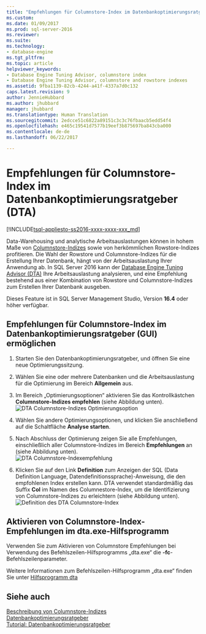 ```yaml
---
title: "Empfehlungen für Columnstore-Index im Datenbankoptimierungsratgeber (DTA) | Microsoft Dokumentation"
ms.custom: 
ms.date: 01/09/2017
ms.prod: sql-server-2016
ms.reviewer: 
ms.suite: 
ms.technology:
- database-engine
ms.tgt_pltfrm: 
ms.topic: article
helpviewer_keywords:
- Database Engine Tuning Advisor, columnstore index
- Database Engine Tuning Advisor, columnstore and rowstore indexes
ms.assetid: 9fba1139-82cb-4244-a41f-4337a7d0c132
caps.latest.revision: 9
author: JennieHubbard
ms.author: jhubbard
manager: jhubbard
ms.translationtype: Human Translation
ms.sourcegitcommit: 2edcce51c6822a89151c3c3c76fbaacb5edd54f4
ms.openlocfilehash: e465c19541d7577b19eef3b875697ba843cba000
ms.contentlocale: de-de
ms.lasthandoff: 06/22/2017

---
```

# <a name="columnstore-index-recommendations-in-database-engine-tuning-advisor-dta"></a>Empfehlungen für Columnstore-Index im Datenbankoptimierungsratgeber (DTA)
[!INCLUDE[tsql-appliesto-ss2016-xxxx-xxxx-xxx_md](../../includes/tsql-appliesto-ss2016-xxxx-xxxx-xxx-md.md)]

 
  Data-Warehousing und analytische Arbeitsauslastungen können in hohem Maße von [Columnstore-Indizes](../../t-sql/statements/create-columnstore-index-transact-sql.md) sowie von herkömmlichen Rowstore-Indizes profitieren. Die Wahl der Rowstore und Columnstore-Indizes für die Erstellung Ihrer Datenbank, hängt von der Arbeitsauslastung Ihrer Anwendung ab. In SQL Server 2016 kann der [Database Engine Tuning Advisor (DTA)](../../relational-databases/performance/database-engine-tuning-advisor.md) Ihre Arbeitsauslastung analysieren, und eine Empfehlung bestehend aus einer Kombination von Rowstore und Columnstore-Indizes zum Erstellen Ihrer Datenbank ausgeben. 
  
 Dieses Feature ist in SQL Server Management Studio, Version **16.4** oder höher verfügbar. 
  
## <a name="how-to-enable-columnstore-index-recommendations-in-database-engine-tuning-advisor-gui"></a>Empfehlungen für Columnstore-Index im Datenbankoptimierungsratgeber (GUI) ermöglichen

  
  1. Starten Sie den Datenbankoptimierungsratgeber, und öffnen Sie eine neue Optimierungssitzung.
  
  2. Wählen Sie eine oder mehrere Datenbanken und die Arbeitsauslastung für die Optimierung im Bereich **Allgemein** aus.
  
  3. Im Bereich „Optimierungsoptionen“ aktivieren Sie das Kontrollkästchen **Columnstore-Indizes empfehlen** (siehe Abbildung unten).
  ![DTA Columnstore-Indizes Optimierungsoption](../../relational-databases/performance/media/dta-columnstore-indexes-tuning-option.gif)
 
  4. Wählen Sie andere Optimierungsoptionen, und klicken Sie anschließend auf die Schaltfläche **Analyse starten**.
  
  5. Nach Abschluss der Optimierung zeigen Sie alle Empfehlungen, einschließlich aller Columnstore-Indizes im Bereich **Empfehlungen** an (siehe Abbildung unten).      
  ![DTA Columnstore-Indexempfehlung](../../relational-databases/performance/media/dta-columnstore-index-recommendation.gif)
  
  6. Klicken Sie auf den Link **Definition** zum Anzeigen der SQL (Data Definition Language, Datendefinitionssprache)-Anweisung, die den empfohlenen Index erstellen kann. DTA verwendet standardmäßig das Suffix **Col** im Namen des Columnestore-Index, um die Identifizierung von Columnstore-Indizes zu erleichtern (siehe Abbildung unten).
  ![Definition des DTA Columnstore-Index](../../relational-databases/performance/media/dta-columnstore-index-definition.gif) 
  
  
  ## <a name="how-to-enable-columnstore-index-recommendations-in-dtaexe-utility"></a>Aktivieren von Columnstore-Index-Empfehlungen im dta.exe-Hilfsprogramm

Verwenden Sie zum Aktivieren von Columnstore Empfehlungen bei Verwendung des Befehlszeilen-Hilfsprogramms „dta.exe“ die **-fc**-Befehlszeilenparameter.

Weitere Informationen zum Befehlszeilen-Hilfsprogramm „dta.exe“ finden Sie unter [Hilfsprogramm dta](../../tools/dta/dta-utility.md)

## <a name="see-also"></a>Siehe auch
[Beschreibung von Columnstore-Indizes](../../relational-databases/indexes/columnstore-indexes-overview.md)       
[Datenbankoptimierungsratgeber](../../relational-databases/performance/database-engine-tuning-advisor.md)      
[Tutorial: Datenbankoptimierungsratgeber](Tutorial:%20Database%20Engine%20Tuning%20Advisor.md)



  


